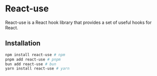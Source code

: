 # React-use

React-use is a React hook library that provides a set of useful hooks for React.

## Installation

```bash
npm install react-use # npm
pnpm add react-use # pnpm
bun add react-use # bun
yarn install react-use # yarn
```
